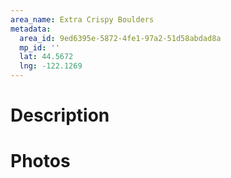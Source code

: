 ```yaml
---
area_name: Extra Crispy Boulders
metadata:
  area_id: 9ed6395e-5872-4fe1-97a2-51d58abdad8a
  mp_id: ''
  lat: 44.5672
  lng: -122.1269
---
```

# Description

# Photos


